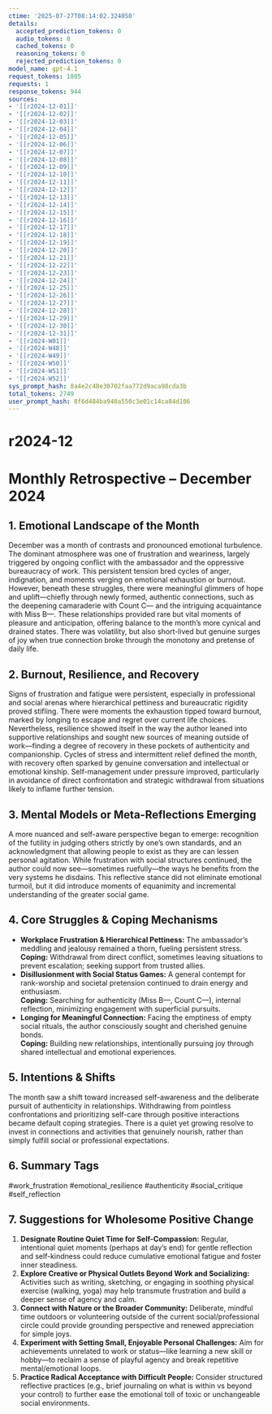 ```yaml
---
ctime: '2025-07-27T08:14:02.324050'
details:
  accepted_prediction_tokens: 0
  audio_tokens: 0
  cached_tokens: 0
  reasoning_tokens: 0
  rejected_prediction_tokens: 0
model_name: gpt-4.1
request_tokens: 1805
requests: 1
response_tokens: 944
sources:
- '[[r2024-12-01]]'
- '[[r2024-12-02]]'
- '[[r2024-12-03]]'
- '[[r2024-12-04]]'
- '[[r2024-12-05]]'
- '[[r2024-12-06]]'
- '[[r2024-12-07]]'
- '[[r2024-12-08]]'
- '[[r2024-12-09]]'
- '[[r2024-12-10]]'
- '[[r2024-12-11]]'
- '[[r2024-12-12]]'
- '[[r2024-12-13]]'
- '[[r2024-12-14]]'
- '[[r2024-12-15]]'
- '[[r2024-12-16]]'
- '[[r2024-12-17]]'
- '[[r2024-12-18]]'
- '[[r2024-12-19]]'
- '[[r2024-12-20]]'
- '[[r2024-12-21]]'
- '[[r2024-12-22]]'
- '[[r2024-12-23]]'
- '[[r2024-12-24]]'
- '[[r2024-12-25]]'
- '[[r2024-12-26]]'
- '[[r2024-12-27]]'
- '[[r2024-12-28]]'
- '[[r2024-12-29]]'
- '[[r2024-12-30]]'
- '[[r2024-12-31]]'
- '[[r2024-W01]]'
- '[[r2024-W48]]'
- '[[r2024-W49]]'
- '[[r2024-W50]]'
- '[[r2024-W51]]'
- '[[r2024-W52]]'
sys_prompt_hash: 8a4e2c48e30702faa772d9aca98cda3b
total_tokens: 2749
user_prompt_hash: 8f6d484ba940a550c3e01c14ca84d106
---
```

# r2024-12

# Monthly Retrospective – December 2024

## 1. Emotional Landscape of the Month

December was a month of contrasts and pronounced emotional turbulence. The dominant atmosphere was one of frustration and weariness, largely triggered by ongoing conflict with the ambassador and the oppressive bureaucracy of work. This persistent tension bred cycles of anger, indignation, and moments verging on emotional exhaustion or burnout. However, beneath these struggles, there were meaningful glimmers of hope and uplift—chiefly through newly formed, authentic connections, such as the deepening camaraderie with Count C— and the intriguing acquaintance with Miss B—. These relationships provided rare but vital moments of pleasure and anticipation, offering balance to the month’s more cynical and drained states. There was volatility, but also short-lived but genuine surges of joy when true connection broke through the monotony and pretense of daily life.

## 2. Burnout, Resilience, and Recovery

Signs of frustration and fatigue were persistent, especially in professional and social arenas where hierarchical pettiness and bureaucratic rigidity proved stifling. There were moments the exhaustion tipped toward burnout, marked by longing to escape and regret over current life choices. Nevertheless, resilience showed itself in the way the author leaned into supportive relationships and sought new sources of meaning outside of work—finding a degree of recovery in these pockets of authenticity and companionship. Cycles of stress and intermittent relief defined the month, with recovery often sparked by genuine conversation and intellectual or emotional kinship. Self-management under pressure improved, particularly in avoidance of direct confrontation and strategic withdrawal from situations likely to inflame further tension.

## 3. Mental Models or Meta-Reflections Emerging

A more nuanced and self-aware perspective began to emerge: recognition of the futility in judging others strictly by one’s own standards, and an acknowledgment that allowing people to exist as they are can lessen personal agitation. While frustration with social structures continued, the author could now see—sometimes ruefully—the ways he benefits from the very systems he disdains. This reflective stance did not eliminate emotional turmoil, but it did introduce moments of equanimity and incremental understanding of the greater social game.

## 4. Core Struggles & Coping Mechanisms

- **Workplace Frustration & Hierarchical Pettiness:** The ambassador’s meddling and jealousy remained a thorn, fueling persistent stress.  
    **Coping:** Withdrawal from direct conflict, sometimes leaving situations to prevent escalation; seeking support from trusted allies.
- **Disillusionment with Social Status Games:** A general contempt for rank-worship and societal pretension continued to drain energy and enthusiasm.  
    **Coping:** Searching for authenticity (Miss B—, Count C—), internal reflection, minimizing engagement with superficial pursuits.
- **Longing for Meaningful Connection:** Facing the emptiness of empty social rituals, the author consciously sought and cherished genuine bonds.  
    **Coping:** Building new relationships, intentionally pursuing joy through shared intellectual and emotional experiences.

## 5. Intentions & Shifts

The month saw a shift toward increased self-awareness and the deliberate pursuit of authenticity in relationships. Withdrawing from pointless confrontations and prioritizing self-care through positive interactions became default coping strategies. There is a quiet yet growing resolve to invest in connections and activities that genuinely nourish, rather than simply fulfill social or professional expectations.

## 6. Summary Tags

#work_frustration #emotional_resilience #authenticity #social_critique #self_reflection

## 7. Suggestions for Wholesome Positive Change

1. **Designate Routine Quiet Time for Self-Compassion:** Regular, intentional quiet moments (perhaps at day’s end) for gentle reflection and self-kindness could reduce cumulative emotional fatigue and foster inner steadiness.
2. **Explore Creative or Physical Outlets Beyond Work and Socializing:** Activities such as writing, sketching, or engaging in soothing physical exercise (walking, yoga) may help transmute frustration and build a deeper sense of agency and calm.
3. **Connect with Nature or the Broader Community:** Deliberate, mindful time outdoors or volunteering outside of the current social/professional circle could provide grounding perspective and renewed appreciation for simple joys.
4. **Experiment with Setting Small, Enjoyable Personal Challenges:** Aim for achievements unrelated to work or status—like learning a new skill or hobby—to reclaim a sense of playful agency and break repetitive mental/emotional loops.
5. **Practice Radical Acceptance with Difficult People:** Consider structured reflective practices (e.g., brief journaling on what is within vs beyond your control) to further ease the emotional toll of toxic or unchangeable social environments.